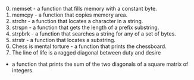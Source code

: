 0. memset - a function that fills memory with a constant byte.
1. memcpy - a function that copies memory area.
2. strchr - a function that locates a character in a string.
3. strspn - a function that gets the length of a prefix substring.
4. strpbrk - a function that searches a string for any of a set of bytes.
5. strstr - a function that locates a substring.
6. Chess is mental torture - a function that prints the chessboard.
7. The line of life is a ragged diagonal between duty and desire
-  a function that prints the sum of the two diagonals of a square matrix of integers.
